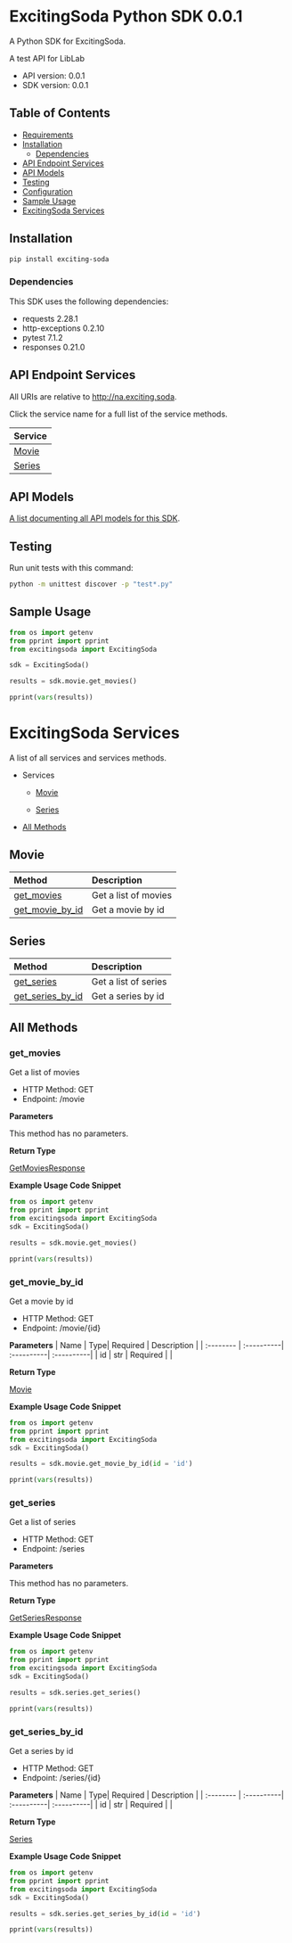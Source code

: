 # ExcitingSoda Python SDK 0.0.1
A Python SDK for ExcitingSoda.

A test API for LibLab

- API version: 0.0.1
- SDK version: 0.0.1

## Table of Contents
- [Requirements](#requirements)
- [Installation](#installation)
    - [Dependencies](#dependencies)
- [API Endpoint Services](#api-endpoint-services)
- [API Models](#api-models)
- [Testing](#testing)
- [Configuration](#configuration)
- [Sample Usage](#sample-usage)
- [ExcitingSoda Services](#excitingsoda-services)

## Installation
```bash
pip install exciting-soda
```

### Dependencies

This SDK uses the following dependencies:
- requests 2.28.1
- http-exceptions 0.2.10
- pytest 7.1.2
- responses 0.21.0


## API Endpoint Services

All URIs are relative to http://na.exciting.soda.

Click the service name for a full list of the service methods.

| Service |
| :------ |
|[Movie](./services/README.md#movie)|
|[Series](./services/README.md#series)|

## API Models
[A list documenting all API models for this SDK](./models/README.md#excitingsoda-models).

## Testing

Run unit tests with this command:

```sh
python -m unittest discover -p "test*.py" 
```

## Sample Usage

```py
from os import getenv
from pprint import pprint
from excitingsoda import ExcitingSoda

sdk = ExcitingSoda()

results = sdk.movie.get_movies()

pprint(vars(results))
```


# ExcitingSoda Services
A list of all services and services methods.
- Services

    - [Movie](#movie)

    - [Series](#series)
- [All Methods](#all-methods)


## Movie

| Method    | Description|
| :-------- | :----------| 
| [get_movies](#get_movies) | Get a list of movies |
| [get_movie_by_id](#get_movie_by_id) | Get a movie by id |


## Series

| Method    | Description|
| :-------- | :----------| 
| [get_series](#get_series) | Get a list of series |
| [get_series_by_id](#get_series_by_id) | Get a series by id |




## All Methods


### **get_movies**
Get a list of movies
- HTTP Method: GET
- Endpoint: /movie

**Parameters**

This method has no parameters.

**Return Type**

[GetMoviesResponse](/src/excitingsoda/models/README.md#getmoviesresponse) 

**Example Usage Code Snippet**
```Python
from os import getenv
from pprint import pprint
from excitingsoda import ExcitingSoda
sdk = ExcitingSoda()

results = sdk.movie.get_movies()

pprint(vars(results))

```

### **get_movie_by_id**
Get a movie by id
- HTTP Method: GET
- Endpoint: /movie/{id}

**Parameters**
| Name    | Type| Required | Description |
| :-------- | :----------| :----------| :----------| 
| id | str | Required |  |

**Return Type**

[Movie](/src/excitingsoda/models/README.md#movie) 

**Example Usage Code Snippet**
```Python
from os import getenv
from pprint import pprint
from excitingsoda import ExcitingSoda
sdk = ExcitingSoda()

results = sdk.movie.get_movie_by_id(id = 'id')

pprint(vars(results))

```


### **get_series**
Get a list of series
- HTTP Method: GET
- Endpoint: /series

**Parameters**

This method has no parameters.

**Return Type**

[GetSeriesResponse](/src/excitingsoda/models/README.md#getseriesresponse) 

**Example Usage Code Snippet**
```Python
from os import getenv
from pprint import pprint
from excitingsoda import ExcitingSoda
sdk = ExcitingSoda()

results = sdk.series.get_series()

pprint(vars(results))

```

### **get_series_by_id**
Get a series by id
- HTTP Method: GET
- Endpoint: /series/{id}

**Parameters**
| Name    | Type| Required | Description |
| :-------- | :----------| :----------| :----------| 
| id | str | Required |  |

**Return Type**

[Series](/src/excitingsoda/models/README.md#series) 

**Example Usage Code Snippet**
```Python
from os import getenv
from pprint import pprint
from excitingsoda import ExcitingSoda
sdk = ExcitingSoda()

results = sdk.series.get_series_by_id(id = 'id')

pprint(vars(results))

```







